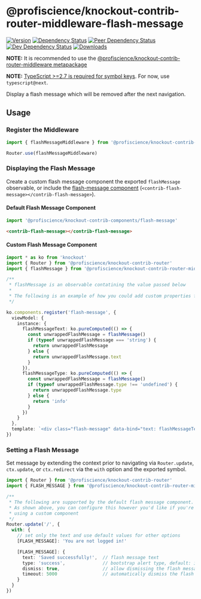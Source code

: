 # @profiscience/knockout-contrib-router-middleware-flash-message

[![Version][npm-version-shield]][npm]
[![Dependency Status][david-dm-shield]][david-dm]
[![Peer Dependency Status][david-dm-peer-shield]][david-dm-peer]
[![Dev Dependency Status][david-dm-dev-shield]][david-dm-dev]
[![Downloads][npm-stats-shield]][npm-stats]

[david-dm]: https://david-dm.org/Profiscience/knockout-contrib?path=packages/router.middleware.flashMessage
[david-dm-shield]: https://david-dm.org/Profiscience/knockout-contrib/status.svg?path=packages/router.middleware.flashMessage

[david-dm-peer]: https://david-dm.org/Profiscience/knockout-contrib?path=packages/router.middleware.flashMessage&type=peer
[david-dm-peer-shield]: https://david-dm.org/Profiscience/knockout-contrib/peer-status.svg?path=packages/router.middleware.flashMessage

[david-dm-dev]: https://david-dm.org/Profiscience/knockout-contrib?path=packages/router.middleware.flashMessage&type=dev
[david-dm-dev-shield]: https://david-dm.org/Profiscience/knockout-contrib/dev-status.svg?path=packages/router.middleware.flashMessage

[npm]: https://www.npmjs.com/package/@profiscience/knockout-contrib-router-middleware-flash-message
[npm-version-shield]: https://img.shields.io/npm/v/@profiscience/knockout-contrib-router-middleware-flash-message.svg

[npm-stats]: http://npm-stat.com/charts.html?package=@profiscience/knockout-contrib-router-middleware-flash-message&author=&from=&to=
[npm-stats-shield]: https://img.shields.io/npm/dt/@profiscience/knockout-contrib-router-middleware-flash-message.svg?maxAge=2592000

**NOTE:** It is recommended to use the [@profiscience/knockout-contrib-router-middleware metapackage](../router.middleware)

**NOTE:** [TypeScript >=2.7 is required for symbol keys](https://github.com/Microsoft/TypeScript/pull/15473). For now, use `typescript@next`.

Display a flash message which will be removed after the next navigation.

## Usage

### Register the Middleware
```typescript
import { flashMessageMiddleware } from '@profiscience/knockout-contrib-router-middleware'

Router.use(flashMessageMiddleware)
```

### Displaying the Flash Message

Create a custom flash message component the exported `flashMessage` observable, or include the [flash-message component](../components.flash-message) (`<contrib-flash-message></contrib-flash-message>`).

#### Default Flash Message Component
```typescript
import '@profiscience/knockout-contrib-components/flash-message'
```
```html
<contrib-flash-message></contrib-flash-message>
```

#### Custom Flash Message Component
```typescript
import * as ko from 'knockout'
import { Router } from '@profiscience/knockout-contrib-router'
import { flashMessage } from '@profiscience/knockout-contrib-router-middleware'

/**
 * flashMessage is an observable contatining the value passed below
 * 
 * The following is an example of how you could add custom properties for your flash message
 */

ko.components.register('flash-message', {
  viewModel: {
    instance: {
      flashMessageText: ko.pureComputed(() => {
        const unwrappedFlashMessage = flashMessage()
        if (typeof unwrappedFlashMessage === 'string') {
          return unwrappedFlashMessage
        } else {
          return unwrappedFlashMessage.text
        }
      }),
      flashMessageType: ko.pureComputed(() => {
        const unwrappedFlashMessage = flashMessage()
        if (typeof unwrappedFlashMessage.type !== 'undefined') {
          return unwrappedFlashMessage.type
        } else {
          return 'info'
        }
      })
    }
  },
  template: `<div class="flash-message" data-bind="text: flashMessageText, css: flashMessageType"><div>`
})
```

### Setting a Flash Message

Set message by extending the context prior to navigating via `Router.update`, `ctx.update`, or `ctx.redirect` via the `with` option and the exported symbol.

```typescript
import { Router } from '@profiscience/knockout-contrib-router'
import { FLASH_MESSAGE } from '@profiscience/knockout-contrib-router-middleware'

/**
 * The following are supported by the default flash message component.
 * As shown above, you can configure this however you'd like if you're
 * using a custom component
 */
Router.update('/', {
  with: {
    // set only the text and use default values for other options
    [FLASH_MESSAGE]: 'You are not logged in!'

    [FLASH_MESSAGE]: {
      text: 'Saved successfully!',  // flash message text
      type: 'success',              // bootstrap alert type, default: info
      dismiss: true,                // allow dismissing the flash message, default: false
      timeout: 5000                 // automatically dismiss the flash message after timeout in ms, default: false
    }
  }
})
```